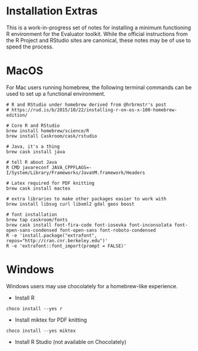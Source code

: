 # Installation Extras

This is a work-in-progress set of notes for installing a minimum functioning 
R environment for the Evaluator toolkit. While the official instructions from 
the R Project and RStudio sites are canonical, these notes may be of use to 
speed the process.

# MacOS

For Mac users running homebrew, the following terminal commands can be used to 
set up a functional environment.

```
# R and RStudio under homebrew derived from @hrbrmstr's post
# https://rud.is/b/2015/10/22/installing-r-on-os-x-100-homebrew-edition/

# Core R and RStudio
brew install homebrew/science/R
brew install Caskroom/cask/rstudio

# Java, it's a thing
brew cask install java 

# tell R about Java
R CMD javareconf JAVA_CPPFLAGS=-I/System/Library/Frameworks/JavaVM.framework/Headers
 
# Latex required for PDF knitting
brew cask install mactex
 
# extra libraries to make other packages easier to work with 
brew install libsvg curl libxml2 gdal geos boost
 
# font installation
brew tap caskroom/fonts
brew cask install font-fira-code font-iosevka font-inconsolata font-open-sans-condensed font-open-sans font-roboto-condensed
R -e 'install.package("extrafont", repos="http://cran.cnr.berkeley.edu")'
R -e 'extrafont::font_import(prompt = FALSE)'
```

# Windows

Windows users may use chocolately for a homebrew-like experience.

- Install R

```
choco install --yes r
```

- Install miktex for PDF knitting

```
choco install --yes miktex
```

- Install R Studio (not available on Chocolately)
